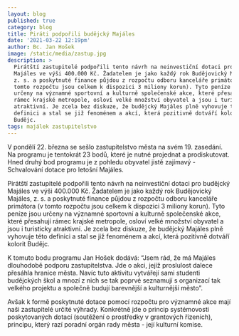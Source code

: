 ```yaml
---
layout: blog
published: true
category: blog
title: Piráti podpořili budějcký Majáles
date: '2021-03-22 12:19pm'
author: Bc. Jan Hošek
image: /static/media/zastup.jpg
description: >
  Pirátští zastupitelé podpořili tento návrh na neinvestiční dotaci pro budějcký
  Majáles ve výši 400.000 Kč. Žadatelem je jako každý rok Budějovický Majáles,
  z. s. a poskytnuté finance půjdou z rozpočtu odboru kanceláře primátora (v
  tomto rozpočtu jsou celkem k dispozici 3 miliony korun). Tyto peníze jsou
  určeny na významné sportovní a kulturně společenské akce, které přesahují
  rámec krajské metropole, osloví velké množství obyvatel a jsou i turisticky
  atraktivní. Je zcela bez diskuze, že budějcký Majáles plně vyhovuje této
  definici a stal se již fenoménem a akcí, která pozitivně dotváří kolorit
  Budějc.
tags: majálek zastupitelstvo
---
```

V pondělí 22. března se sešlo zastupitelstvo města na svém 19. zasedání. Na programu je tentokrát 23 bodů, které je nutné projednat a prodiskutovat. Hned druhý bod programu je z pohledu obyvatel jistě zajímavý - Schvalování dotace pro letošní Majáles.

Pirátští zastupitelé podpořili tento návrh na neinvestiční dotaci pro budějcký Majáles ve výši 400.000 Kč. Žadatelem je jako každý rok Budějovický Majáles, z. s. a poskytnuté finance půjdou z rozpočtu odboru kanceláře primátora (v tomto rozpočtu jsou celkem k dispozici 3 miliony korun). Tyto peníze jsou určeny na významné sportovní a kulturně společenské akce, které přesahují rámec krajské metropole, osloví velké množství obyvatel a jsou i turisticky atraktivní. Je zcela bez diskuze, že budějcký Majáles plně vyhovuje této definici a stal se již fenoménem a akcí, která pozitivně dotváří kolorit Budějc.



K tomuto bodu programu Jan Hošek dodává: “Jsem rád, že má Majáles dlouhodobě podporu zastupitelstva. Jde o akci, jejíž proslulost dalece přesáhla hranice města. Navíc tuto aktivitu vytvářejí sami studenti budějckých škol a mnozí z nich se tak poprvé seznamují s organizací tak velkého projektu a společně budují barevnější a kulturnější město”.



Avšak k formě poskytnuté dotace pomocí rozpočtu pro významné akce mají naši zastupitelé určité výhrady. Konkrétně jde o princip systémovosti poskytovaných dotací (soutěžení o prostředky v grantových řízeních), principu, který razí poradní orgán rady města - její kulturní komise.
